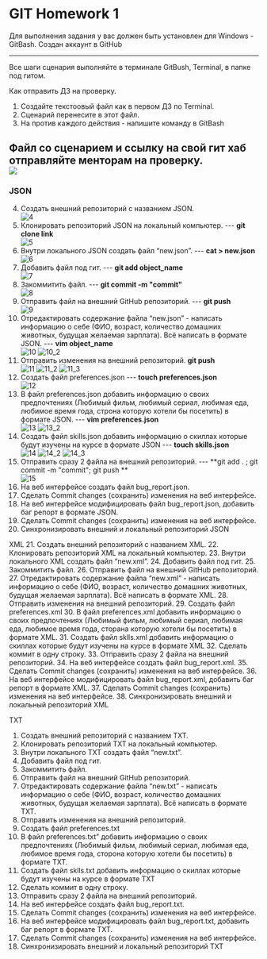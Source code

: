 # GIT Homework 1

Для выполнения задания у вас должен быть установлен для Windows - GitBash.
Создан аккаунт в GitHub

---

Все шаги сценария выполняйте в терминале GitBush, Terminal, в папке под гитом.


Как отправить ДЗ на проверку.
 1. Создайте текстоовый файл как в первом ДЗ по Terminal.
 2. Сценарий перенесите в этот файл.
 3. На против каждого действия - напишите команду в GitBash

Файл со сценарием и ссылку на свой гит хаб отправляйте менторам на проверку.
<br> ![](/imgHW1github/.png)<br>
---

### JSON
 4. Создать внешний репозиторий c названием JSON. <br> ![4](/imgHW1github/4.png)<br>
 5. Клонировать репозиторий JSON на локальный компьютер. --- **git clone link** <br> ![5](/imgHW1github/5.png)<br>
 6. Внутри локального JSON создать файл “new.json”. --- **cat > new.json** <br> ![6](/imgHW1github/6.png)<br>
 7. Добавить файл под гит. --- **git add object_name** <br> ![7](/imgHW1github/7.png)<br>
 8. Закоммитить файл. --- **git commit -m "commit"** <br> ![8](/imgHW1github/8.png)<br>
 9. Отправить файл на внешний GitHub репозиторий. --- **git push** <br> ![9](/imgHW1github/9.png)<br>
 10. Отредактировать содержание файла “new.json” - написать информацию о себе (ФИО, возраст, количество домашних животных, будущая желаемая зарплата). Всё написать в формате JSON. --- **vim object_name** <br> ![10](/imgHW1github/10.png) ![10_2](/imgHW1github/10_2.png)<br>
 11. Отправить изменения на внешний репозиторий. **git push** <br> ![11](/imgHW1github/11.png) ![11_2](/imgHW1github/11_2.png) ![11_3](/imgHW1github/11_3.png)
 12. Создать файл preferences.json --- **touch preferences.json**<br> ![12](/imgHW1github/12.png)<br>
 13. В файл preferences.json добавить информацию о своих предпочтениях (Любимый фильм, любимый сериал, любимая еда, любимое время года, строна которую хотели бы посетить) в формате JSON. --- **vim preferences.json** <br> ![13](/imgHW1github/13.png) ![13_2](/imgHW1github/13_2.png)<br>
 14. Создать файл skills.json добавить информацию о скиллах которые будут изучены на курсе в формате JSON --- **touch skills.json** <br> ![14](/imgHW1github/14.png) ![14_2](/imgHW1github/14_2.png) ![14_3](/imgHW1github/14_3.png)<br>
 15. Отправить сразу 2 файла на внешний репозиторий. --- **git add . ; git commit -m "commit"; git push **<br> ![15](/imgHW1github/15.png)<br>
 16. На веб интерфейсе создать файл bug_report.json.
 17. Сделать Commit changes (сохранить) изменения на веб интерфейсе.
 18. На веб интерфейсе модифицировать файл bug_report.json, добавить баг репорт в формате JSON.
 19. Сделать Commit changes (сохранить) изменения на веб интерфейсе.
 20. Синхронизировать внешний и локальный репозиторий JSON


XML
 21. Создать внешний репозиторий c названием XML.
 22. Клонировать репозиторий XML на локальный компьютер.
 23. Внутри локального XML создать файл “new.xml”.
 24. Добавить файл под гит.
 25. Закоммитить файл.
 26. Отправить файл на внешний GitHub репозиторий.
 27. Отредактировать содержание файла “new.xml” - написать информацию о себе (ФИО, возраст, количество домашних животных, будущая желаемая зарплата). Всё написать в формате XML.
 28. Отправить изменения на внешний репозиторий.
 29. Создать файл preferences.xml
 30. В файл preferences.xml добавить информацию о своих предпочтениях (Любимый фильм, любимый сериал, любимая еда, любимое время года, сторана которую хотели бы посетить) в формате XML.
 31. Создать файл sklls.xml добавить информацию о скиллах которые будут изучены на курсе в формате XML
 32. Сделать коммит в одну строку.
 33. Отправить сразу 2 файла на внешний репозиторий.
 34. На веб интерфейсе создать файл bug_report.xml.
 35. Сделать Commit changes (сохранить) изменения на веб интерфейсе.
 36. На веб интерфейсе модифицировать файл bug_report.xml, добавить баг репорт в формате XML.
 37. Сделать Commit changes (сохранить) изменения на веб интерфейсе.
 38. Синхронизировать внешний и локальный репозиторий XML
 
 TXT
 1. Создать внешний репозиторий c названием TXT.
 2. Клонировать репозиторий TXT на локальный компьютер.
 3. Внутри локального TXT создать файл “new.txt”.
 4. Добавить файл под гит.
 5. Закоммитить файл.
 6. Отправить файл на внешний GitHub репозиторий.
 7. Отредактировать содержание файла “new.txt” - написать информацию о себе (ФИО, возраст, количество домашних животных, будущая желаемая зарплата). Всё написать в формате TXT.
 8. Отправить изменения на внешний репозиторий.
 9. Создать файл preferences.txt
 10. В файл preferences.txt” добавить информацию о своих предпочтениях (Любимый фильм, любимый сериал, любимая еда, любимое время года, сторона которую хотели бы посетить) в формате TXT.
 11. Создать файл sklls.txt добавить информацию о скиллах которые будут изучены на курсе в формате TXT
 12. Сделать коммит в одну строку.
 13. Отправить сразу 2 файла на внешний репозиторий.
 14. На веб интерфейсе создать файл bug_report.txt.
 15. Сделать Commit changes (сохранить) изменения на веб интерфейсе.
 16. На веб интерфейсе модифицировать файл bug_report.txt, добавить баг репорт в формате TXT.
 17. Сделать Commit changes (сохранить) изменения на веб интерфейсе.
 18. Синхронизировать внешний и локальный репозиторий TXT

